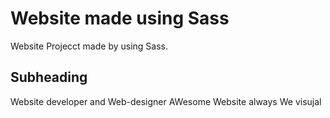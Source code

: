 # Website made using Sass

Website Projecct made by using Sass.

## Subheading

Website developer and Web-designer
AWesome Website always 
We visujal

